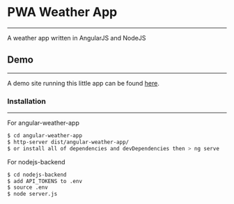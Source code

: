 # PWA Weather App
---
A weather app written in AngularJS and NodeJS

## Demo
---
A demo site running this little app can be found [here](https://weatherangular.herokuapp.com/).

### Installation
---
For angular-weather-app
```sh
$ cd angular-weather-app
$ http-server dist/angular-weather-app/
$ or install all of dependencies and devDependencies then > ng serve
```
For nodejs-backend
```sh
$ cd nodejs-backend
$ add API_TOKENS to .env
$ source .env
$ node server.js
```
